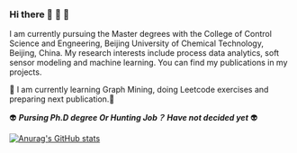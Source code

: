 ### Hi there 👋 :koala: :cow2:

  I am currently pursuing the Master degrees with the College of Control Science and Engneering, Beijing University of Chemical Technology, Beijing, China. My research interests include  process data analytics, soft sensor modeling and machine learning. You can find my publications in my projects. 
 
:palm_tree: I am currently learning Graph Mining, doing Leetcode exercises and preparing next publication.:palm_tree:
 
:alien: ***Pursing Ph.D degree Or Hunting Job？ Have not decided yet*** :alien:


[![Anurag's GitHub stats](https://github-readme-stats.vercel.app/api?username=YuAn-06)](https://github.com/anuraghazra/github-readme-stats)


<!--
**YuAn-06/YuAn-06** is a ✨ _special_ ✨ repository because its `README.md` (this file) appears on your GitHub profile.

Here are some ideas to get you started:

- 🔭 I’m currently working on ...
- 🌱 I’m currently learning ...
- 👯 I’m looking to collaborate on ...
- 🤔 I’m looking for help with ...
- 💬 Ask me about ...
- 📫 How to reach me: ...
- 😄 Pronouns: ...
- ⚡ Fun fact: ...
-->
